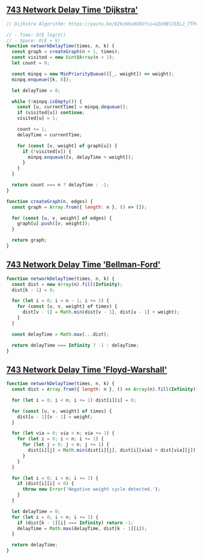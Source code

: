 ## [743 Network Delay Time 'Dijkstra'](https://leetcode.com/problems/network-delay-time/description/)

<!-- notecardId: 1754134427856 -->

```js
// Dijkstra Algorithm: https://youtu.be/bZkzH5x0SKU?si=UZoRBlCEELJ_TTPe

// - Time: O(E log(V))
// - Space: O(E + V)
function networkDelayTime(times, n, k) {
  const graph = createGraph(n + 1, times);
  const visited = new Uint8Array(n + 1);
  let count = 0;

  const minpq = new MinPriorityQueue(([_, weight]) => weight);
  minpq.enqueue([k, 0]);

  let delayTime = 0;

  while (!minpq.isEmpty()) {
    const [u, currentTime] = minpq.dequeue();
    if (visited[u]) continue;
    visited[u] = 1;

    count += 1;
    delayTime = currentTime;

    for (const [v, weight] of graph[u]) {
      if (!visited[v]) {
        minpq.enqueue([v, delayTime + weight]);
      }
    }
  }

  return count === n ? delayTime : -1;
}

function createGraph(n, edges) {
  const graph = Array.from({ length: n }, () => []);

  for (const [u, v, weight] of edges) {
    graph[u].push([v, weight]);
  }

  return graph;
}
```

## [743 Network Delay Time 'Bellman-Ford'](https://leetcode.com/problems/network-delay-time/description/)

<!-- notecardId: 1753184008076 -->

```js
function networkDelayTime(times, n, k) {
  const dist = new Array(n).fill(Infinity);
  dist[k - 1] = 0;

  for (let i = 0; i < n - 1; i += 1) {
    for (const [u, v, weight] of times) {
      dist[v - 1] = Math.min(dist[v - 1], dist[u - 1] + weight);
    }
  }

  const delayTime = Math.max(...dist);

  return delayTime === Infinity ? -1 : delayTime;
}
```

## [743 Network Delay Time 'Floyd-Warshall'](https://leetcode.com/problems/network-delay-time/description/)

<!-- notecardId: 1753184008077 -->

```js
function networkDelayTime(times, n, k) {
  const dist = Array.from({ length: n }, () => Array(n).fill(Infinity));

  for (let i = 0; i < n; i += 1) dist[i][i] = 0;

  for (const [u, v, weight] of times) {
    dist[u - 1][v - 1] = weight;
  }

  for (let via = 0; via < n; via += 1) {
    for (let i = 0; i < n; i += 1) {
      for (let j = 0; j < n; j += 1) {
        dist[i][j] = Math.min(dist[i][j], dist[i][via] + dist[via][j]);
      }
    }
  }

  for (let i = 0; i < n; i += 1) {
    if (dist[i][i] < 0) {
      throw new Error('Negative weight cycle detected.');
    }
  }

  let delayTime = 0;
  for (let i = 0; i < n; i += 1) {
    if (dist[k - 1][i] === Infinity) return -1;
    delayTime = Math.max(delayTime, dist[k - 1][i]);
  }

  return delayTime;
}
```
